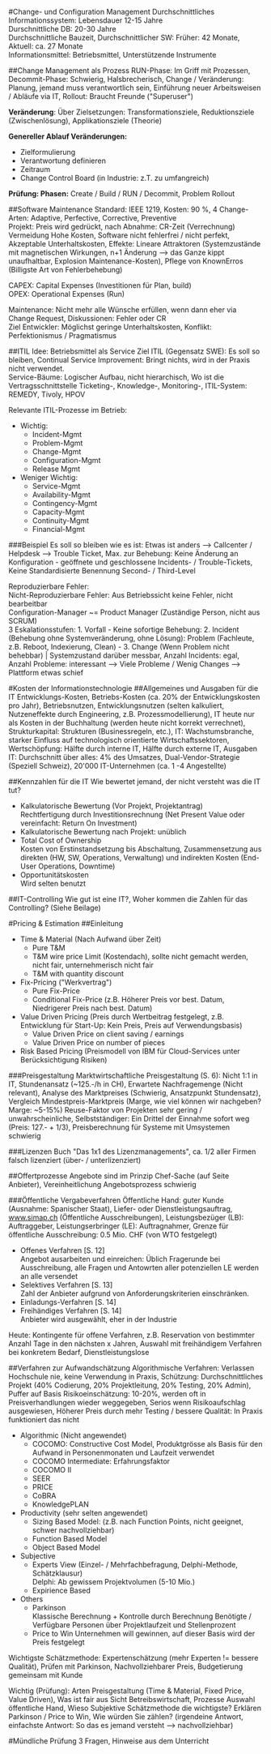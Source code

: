 #Change- und Configuration Management
Durchschnittliches Informationssystem: Lebensdauer 12-15 Jahre  
Durschnittliche DB: 20-30 Jahre  
Durchschnittliche Bauzeit, Durchschnittlicher SW: Früher: 42 Monate, Aktuell: ca. 27 Monate  
Informationsmittel: Betriebsmittel, Unterstützende Instrumente

##Change Management als Prozess
RUN-Phase: Im Griff mit Prozessen, Decommit-Phase: Schwierig, Halsbrecherisch, Change / Veränderung: Planung, jemand muss verantwortlich sein, Einführung neuer Arbeitsweisen / Abläufe via IT, Rollout: Braucht Freunde ("Superuser")

**Veränderung**: Über Zielsetzungen: Transformationsziele, Reduktionsziele (Zwischenlösung), Applikationsziele (Theorie)

**Genereller Ablauf Veränderungen:**
  - Zielformulierung
  - Verantwortung definieren
  - Zeitraum
  - Change Control Board (in Industrie: z.T. zu umfangreich)

**Prüfung: Phasen:** Create / Build / RUN / Decommit, Problem Rollout

##Software Maintenance
Standard: IEEE 1219, Kosten: 90 %, 4 Change-Arten: Adaptive, Perfective, Corrective, Preventive  
Projekt: Preis wird gedrückt, nach Abnahme: CR-Zeit (Verrechnung)  
Vermeidung Hohe Kosten, Software nicht fehlerfrei / nicht perfekt, Akzeptable Unterhaltskosten, Effekte: Lineare Attraktoren (Systemzustände mit magnetischen Wirkungen, n+1 Änderung --> das Ganze kippt unaufhaltbar, Explosion Maintenance-Kosten), Pflege von KnownErros (Billigste Art von Fehlerbehebung)

CAPEX: Capital Expenses (Investitionen für Plan, build)  
OPEX: Operational Expenses (Run)  

Maintenance: Nicht mehr alle Wünsche erfüllen, wenn dann eher via Change Request, Diskussionen: Fehler oder CR  
Ziel Entwickler: Möglichst geringe Unterhaltskosten, Konflikt: Perfektionismus / Pragmatismus


##ITIL
Idee: Betriebsmittel als Service
Ziel ITIL (Gegensatz SWE): Es soll so bleiben, Continual Service Improvement: Bringt nichts, wird in der Praxis nicht verwendet.  
Service-Bäume: Logischer Aufbau, nicht hierarchisch, Wo ist die Vertragsschnittstelle
Ticketing-, Knowledge-, Monitoring-, ITIL-System: REMEDY, Tivoly, HPOV  

Relevante ITIL-Prozesse im Betrieb:
  - Wichtig:
    - Incident-Mgmt
    - Problem-Mgmt
    - Change-Mgmt
    - Configuration-Mgmt
    - Release Mgmt
  - Weniger Wichtig:
    - Service-Mgmt
    - Availability-Mgmt
    - Contingency-Mgmt
    - Capacity-Mgmt
    - Continuity-Mgmt
    - Financial-Mgmt

###Beispiel
Es soll so bleiben wie es ist: Etwas ist anders --> Callcenter / Helpdesk --> Trouble Ticket, Max. zur Behebung: Keine Änderung an Konfiguration - geöffnete und geschlossene Incidents- / Trouble-Tickets, Keine Standardisierte Benennung Second- / Third-Level

Reproduzierbare Fehler:  
Nicht-Reproduzierbare Fehler: Aus Betriebssicht keine Fehler, nicht bearbeitbar  
Configuration-Manager ~= Product Manager (Zuständige Person, nicht aus SCRUM)  
3 Eskalationsstufen: 1. Vorfall - Keine sofortige Behebung: 2. Incident (Behebung ohne Systemveränderung, ohne Lösung): Problem (Fachleute, z.B. Reboot, Indexierung, Clean) - 3. Change (Wenn Problem nicht behebbar) | Systemzustand darüber messbar, Anzahl Incidents: egal, Anzahl Probleme: interessant --> Viele Probleme / Wenig Changes --> Plattform etwas schief



#Kosten der Informationstechnologie
##Allgemeines und Ausgaben für die IT
Entwicklungs-Kosten, Betriebs-Kosten (ca. 20% der Entwicklungskosten pro Jahr), Betriebsnutzen, Entwicklungsnutzen (selten kalkuliert, Nutzeneffekte durch Engineering, z.B. Prozessmodellierung), IT heute nur als Kosten in der Buchhaltung (werden heute nicht korrekt verrechnet), Strukturkapital: Strukturen (Businessregeln, etc.), IT: Wachstumsbranche, starker Einfluss auf technologisch orientierte Wirtschaftssektoren, Wertschöpfung: Hälfte durch interne IT, Hälfte durch externe IT, Ausgaben IT: Durchschnitt über alles: 4% des Umsatzes, Dual-Vendor-Strategie (Speziell Schweiz), 20'000 IT-Unternehmen (ca. 1 -4 Angestellte)

##Kennzahlen für die IT
Wie bewertet jemand, der nicht versteht was die IT tut?

  - Kalkulatorische Bewertung (Vor Projekt, Projektantrag)  
    Rechtfertigung durch Investitionsrechnung (Net Present Value oder vereinfacht: Return On Investment)
  - Kalkulatorische Bewertung nach Projekt: unüblich
  - Total Cost of Ownership  
    Kosten von Erstinstandsetzung bis Abschaltung, Zusammensetzung aus direkten (HW, SW, Operations, Verwaltung) und indirekten Kosten (End-User Operations, Downtime)
  - Opportunitätskosten  
    Wird selten benutzt


##IT-Controlling
Wie gut ist eine IT?, Woher kommen die Zahlen für das Controlling? (Siehe Beilage)

#Pricing & Estimation
##Einleitung
  - Time & Material (Nach Aufwand über Zeit)
    - Pure T&M
    - T&M wire price Limit (Kostendach), sollte nicht gemacht werden, nicht fair, unternehmerisch nicht fair
    - T&M with quantity discount
  - Fix-Pricing ("Werkvertrag")
    - Pure Fix-Price
    - Conditional Fix-Price (z.B. Höherer Preis vor best. Datum, Niedrigerer Preis nach best. Datum)
  - Value Driven Pricing (Preis durch Wertbeitrag festgelegt, z.B. Entwicklung für Start-Up: Kein Preis, Preis auf Verwendungsbasis)
    - Value Driven Price on client saving / earnings
    - Value Driven Price on number of pieces
  - Risk Based Pricing (Preismodell von IBM für Cloud-Services unter Berücksichtigung Risiken)

###Preisgestaltung
Marktwirtschaftliche Preisgestaltung (S. 6): Nicht 1:1 in IT, Stundenansatz (~125.-/h in CH), Erwartete Nachfragemenge (Nicht relevant), Analyse des Marktpreises (Schwierig, Ansatzpunkt Stundensatz), Vergleich Mindestpreis-Marktpreis (Marge, wie viel können wir nachgeben? Marge: ~5-15%)
Reuse-Faktor von Projekten sehr gering / unwahrscheinliche, Selbstständiger: Ein Drittel der Einnahme sofort weg (Preis: 127.- + 1/3), Preisberechnung für Systeme mit Umsystemen schwierig

###Lizenzen
Buch "Das 1x1 des Lizenzmanagements", ca. 1/2 aller Firmen falsch lizenziert (über- / unterlizenziert)

##Offertprozesse
Angebote sind im Prinzip Chef-Sache (auf Seite Anbieter), Vereinheitlichung Angebotsprozess schwierig

###Öffentliche Vergabeverfahren
Öffentliche Hand: guter Kunde (Ausnahme: Spanischer Staat), Liefer- oder Dienstleistungsauftrag, www.simap.ch (Öffentliche Ausschreibungen), Leistungsbezüger (LB): Auftraggeber, Leistungserbringer (LE): Auftragnahmer, Grenze für öffentliche Ausschreibung: 0.5 Mio. CHF (von WTO festgelegt)

  - Offenes Verfahren [S. 12]  
    Angebot ausarbeiten und einreichen: Üblich Fragerunde bei Ausschreibung, alle Fragen und Antowrten aller potenziellen LE werden an alle versendet
  - Selektives Verfahren [S. 13]  
    Zahl der Anbieter aufgrund von Anforderungskriterien einschränken.
  - Einladungs-Verfahren  [S. 14]  
  - Freihändiges Verfahren [S. 14]  
    Anbieter wird ausgewählt, eher in der Industrie

Heute: Kontingente für offene Verfahren, z.B. Reservation von bestimmter Anzahl Tage in den nächsten x Jahren, Auswahl mit freihändigem Verfahren bei konkretem Bedarf, Dienstleistungslose

##Verfahren zur Aufwandschätzung
Algorithmische Verfahren: Verlassen Hochschule nie, keine Verwendung in Praxis, Schützung: Durchschnittliches Projekt (40% Codierung, 20% Projektleitung, 20% Testing, 20% Admin), Puffer auf Basis Risikoeinschätzung: 10-20%, werden oft in Preisverhandlungen wieder weggegeben, Serios wenn Risikoaufschlag ausgewiesen, Höherer Preis durch mehr Testing / bessere Qualität: In Praxis funktioniert das nicht

  - Algorithmic (Nicht angewendet)
    - COCOMO: Constructive Cost Model, Produktgrösse als Basis für den Aufwand in Personenmonaten und Laufzeit verwendet
    - COCOMO Intermediate: Erfahrungsfaktor
    - COCOMO II
    - SEER
    - PRICE
    - CoBRA
    - KnowledgePLAN
  - Productivity (sehr selten angewendet)
    - Sizing Based Model: (z.B. nach Function Points, nicht geeignet, schwer nachvollziehbar)
    - Function Based Model
    - Object Based Model
  - Subjective
    - Experts View (Einzel- / Mehrfachbefragung, Delphi-Methode, Schätzklausur)  
      Delphi: Ab gewissem Projektvolumen (5-10 Mio.)
    - Expirience Based
  - Others
    - Parkinson  
      Klassische Berechnung + Kontrolle durch Berechnung Benötigte / Verfügbare Personen über Projektlaufzeit und Stellenprozent
    - Price to Win
      Unternehmen will gewinnen, auf dieser Basis wird der Preis festgelegt

Wichtigste Schätzmethode: Expertenschätzung (mehr Experten != bessere Qualität), Prüfen mit Parkinson, Nachvollziehbarer Preis, Budgetierung gemeinsam mit Kunde

Wichtig (Prüfung): Arten Preisgestaltung (Time & Material, Fixed Price, Value Driven), Was ist fair aus Sicht Betreibswirtschaft, Prozesse Auswahl öffentliche Hand, Wieso Subjektive Schätzmethode die wichtigste? Erklären Parkinson / Price to Win, Wie würden Sie zählen? (irgendeine Antwort, einfachste Antwort: So das es jemand versteht --> nachvollziehbar)

#Mündliche Prüfung
3 Fragen, Hinweise aus dem Unterricht
